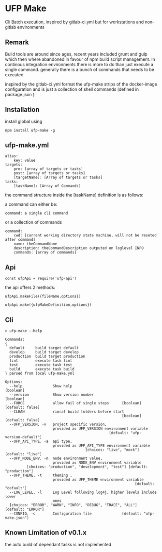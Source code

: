 # UFP Make

Cli Batch execution, inspired by gitlab-ci.yml but for workstations and non-gitlab environments

## Remark

Build tools are around since ages, recent years included grunt and gulp which then where abandoned
in favour of npm build script management. In continous integration environments there is more to
do than just execute a single command. generally there is a bunch of commands that needs to be executed

inspired by the gitlab-ci.yml format the ufp-make strips of the docker-image configuration and is just
a collection of shell commands (defined in package.json )


## Installation

install global using

    npm install ufp-make -g

## ufp-make.yml

    alias:
        key: value
    targets:
        pre: [array of targets or tasks]
        post: [array of targets or tasks]
        [targetName]: [Array of targets or tasks]
    tasks:        
        [taskName]: [Array of Commands]

the command structure inside the [taskName] definition is as follows:

a command can either be:

    command: a single cli command

or a collection of commands

    command:
        cwd: [current working directory state machine, will not be reseted after command]
        name: theCommandName
        description: theCommandDescription outputed on loglevel INFO
        commands: [array of commands]

## Api

    const ufpApi = require('ufp-api')

the api offers 2 methods:

    ufpApi.makeFile({fileName,options})

    ufpApi.make({ufpMakeDefinition,options})



## Cli

    > ufp-make --help

    Commands:
    {
      default     build target default
      develop     build target develop
      production  build target production
      lint        execute task lint
      test        execute task test
      build       execute task build
    } parsed from local ufp-make.yml

    Options:
      --help              Show help                                        [boolean]
      --version           Show version number                              [boolean]
      --FORCE             allow fail of single steps      [boolean] [default: false]
      --CLEAN             rimraf build folders before start
                                                          [boolean] [default: false]
      --UFP_VERSION, -v   project specific version,
                          provided as UFP_VERSION environment variable
                                                    [default: "ufp-version-default"]
      --UFP_API_TYPE, -a  api type,
                          provided as UFP_API_TYPE environment variable
                                         [choices: "live", "mock"] [default: "live"]
      --UFP_NODE_ENV, -n  node environment value,
                          provided as NODE_ENV environment variable
              [choices: "production", "development", "test"] [default: "production"]
      --UFP_THEME, -t     theming ,
                          provided as UFP_THEME environment variable
                                                                [default: "default"]
      --LOG_LEVEL, -l     Log Level following log4j, higher levels include lower
                          ones
      [choices: "ERROR", "WARN", "INFO", "DEBUG", "TRACE", "ALL"] [default: "ERROR"]
      --CONFIG, -c        Configuration file              [default: "ufp-make.json"]


## Known Limitation of v0.1.x

the auto build of dependant tasks is not implemented
